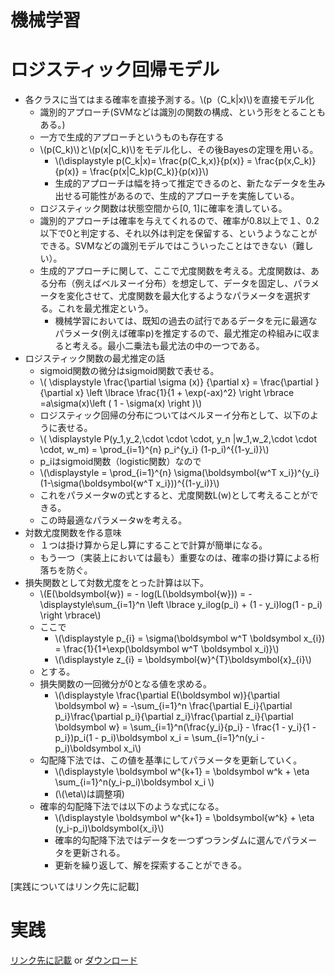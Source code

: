 <script type="text/x-mathjax-config">MathJax.Hub.Config({tex2jax:{inlineMath:[['\$','\$'],['\\(','\\)']],processEscapes:true},CommonHTML: {matchFontHeight:false}});</script>
<script type="text/javascript" async src="https://cdnjs.cloudflare.com/ajax/libs/mathjax/2.7.1/MathJax.js?config=TeX-MML-AM_CHTML"></script>


機械学習
============

# ロジスティック回帰モデル

- 各クラスに当てはまる確率を直接予測する。\\\(p（C_k\|x)\\\)を直接モデル化
  - 識別的アプローチ(SVMなどは識別の関数の構成、という形をとることもある。)
  - 一方で生成的アプローチというものも存在する
  - \\\(p(C_k)\\\)と\\\(p(x\|C_k)\\\)をモデル化し、その後Bayesの定理を用いる。
    - \\\(\displaystyle p(C_k\|x)= \frac{p(C_k,x)}{p(x)} = \frac{p(x,C_k)}{p(x)} = \frac{p(x\|C_k)p(C_k)}{p(x)}\\\) 
    - 生成的アプローチは幅を持って推定できるのと、新たなデータを生み出せる可能性があるので、生成的アプローチを実施している。
  - ロジスティック関数は状態空間から[0, 1]に確率を潰している。
  - 識別的アプローチは確率を与えてくれるので、確率が0.8以上で１、0.2以下で0と判定する、それ以外は判定を保留する、というようなことができる。SVMなどの識別モデルではこういったことはできない（難しい）。
  - 生成的アプローチに関して、ここで尤度関数を考える。尤度関数は、ある分布（例えばベルヌーイ分布）を想定して、データを固定し、パラメータを変化させて、尤度関数を最大化するようなパラメータを選択する。これを最尤推定という。
    - 機械学習においては、既知の過去の試行であるデータを元に最適なパラメータ(例えば確率p)を推定するので、最尤推定の枠組みに収まると考える。最小二乗法も最尤法の中の一つである。
- ロジスティック関数の最尤推定の話
  - sigmoid関数の微分はsigmoid関数で表せる。
  - \\\( \displaystyle \frac{\partial \sigma (x)} {\partial x} = \frac{\partial } {\partial x} \left \lbrace \frac{1}{1 + \exp(-ax)^2} \right \rbrace =a\sigma(x)\left ( 1 - \sigma(x) \right )\\\)
  - ロジスティック回帰の分布についてはベルヌーイ分布として、以下のように表せる。
  - \\\( \displaystyle P(y_1,y_2,\cdot \cdot \cdot, y_n \|w_1,w_2,\cdot \cdot \cdot, w_m) = \prod_{i=1}^{n} p_i^{y_i} (1-p_i)^{(1-y_i)}\\\)
  - p_iはsigmoid関数（logistic関数）なので
  - \\\(\displaystyle = \prod_{i=1}^{n} \sigma(\boldsymbol{w^T x_i})^{y_i} (1-\sigma(\boldsymbol{w^T x_i}))^{(1-y_i)}\\\)
  - これをパラメータwの式とすると、尤度関数L(w)として考えることができる。
  - この時最適なパラメータwを考える。
- 対数尤度関数を作る意味
  - １つは掛け算から足し算にすることで計算が簡単になる。
  - もう一つ（実装上においては最も）重要なのは、確率の掛け算による桁落ちを防ぐ。
- 損失関数として対数尤度をとった計算は以下。
  - \\\(E(\boldsymbol{w}) = - log(L(\boldsymbol{w})) = - \displaystyle\sum_{i=1}^n \left \lbrace y_ilog(p_i) + (1 - y_i)log(1 - p_i) \right \rbrace\\\)
  - ここで
    - \\\(\displaystyle p_{i} = \sigma(\boldsymbol w^T \boldsymbol x_{i}) = \frac{1}{1+\exp(\boldsymbol w^T \boldsymbol x_i)}\\\)
    - \\\(\displaystyle z_{i} = \boldsymbol{w}^{T}\boldsymbol{x}_{i}\\\)
  - とする。
  - 損失関数の一回微分が0となる値を求める。
    - \\\(\displaystyle \frac{\partial E(\boldsymbol w)}{\partial \boldsymbol w} = -\sum_{i=1}^n \frac{\partial E_i}{\partial p_i}\frac{\partial p_i}{\partial z_i}\frac{\partial z_i}{\partial \boldsymbol w} = \sum_{i=1}^n(\frac{y_i}{p_i} - \frac{1 - y_i}{1 - p_i})p_i(1 - p_i)\boldsymbol x_i = \sum_{i=1}^n(y_i - p_i)\boldsymbol x_i\\\)
  - 勾配降下法では、この値を基準にしてパラメータを更新していく。
    - \\\(\displaystyle \boldsymbol w^{k+1} = \boldsymbol w^k + \eta \sum_{i=1}^n(y_i-p_i)\boldsymbol x_i \\\)
    - (\\\(\eta\\\)は調整項)
  - 確率的勾配降下法では以下のような式になる。
    - \\\(\displaystyle \boldsymbol w^{k+1} = \boldsymbol{w^k} + \eta (y_i-p_i)\boldsymbol{x_i}\\\)
    - 確率的勾配降下法ではデータを一つずつランダムに選んでパラメータを更新される。
    - 更新を繰り返して、解を探索することができる。

[実践についてはリンク先に記載]
# 実践
[リンク先に記載](https://github.com/MatSoich/RabbitChallenge/blob/master/機械学習/codes/3.ロジスティック回帰モデル.ipynb)
or
[ダウンロード](codes/3.ロジスティック回帰モデル.ipynb)